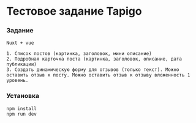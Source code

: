 # Тестовое задание Tapigo

### Задание

```
Nuxt + vue

1. Список постов (картинка, заголовок, мини описание)
2. Подробная карточка поста (картинка, заголовок, описание, дата публикации)
3. Создать динамическую форму для отзывов (только текст). Можно оставить отзыв к посту. Можно оставить отзыв к отзыву вложенность 1 уровень.
```

### Установка

```
npm install
npm run dev
```
